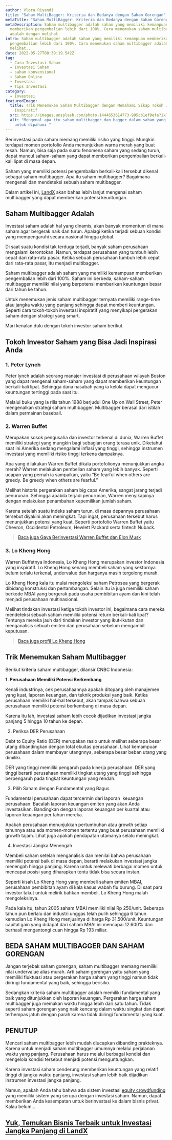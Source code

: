 ```yaml
---
author: Vlora Riyandi
title: "Saham MultiBagger: Kriteria dan Bedanya dengan Saham Gorengan"
metaTitle: "Saham MultiBagger: Kriteria dan Bedanya dengan Saham Gorengan"
metaDescription: Saham multibagger adalah saham yang memiliki kemampuan
  memberikan pengembalian lebih dari 100%. Cara menemukan saham multibagger
  adalah dengan melihat
intro: Saham multibagger adalah saham yang memiliki kemampuan memberikan
  pengembalian lebih dari 100%. Cara menemukan saham multibagger adalah dengan
  melihat..
date: 2022-05-27T08:39:19.542Z
tag:
  - Cara Investasi Saham
  - Investasi Saham
  - saham konvensional
  - Saham Online
  - Investasi
  - Tips Investasi
category:
  - Investasi
featuredImage:
  title: Trik Menemukan Saham Multibagger dengan Memahami Sikap Tokoh Investor
    Inspiratif
  src: https://images.unsplash.com/photo-1444653614773-995cb1ef9efa?ixlib=rb-1.2.1&ixid=MnwxMjA3fDB8MHxwaG90by1wYWdlfHx8fGVufDB8fHx8&auto=format&fit=crop&w=876&q=80
  alt: "Mengenal apa itu saham multibagger dan bagger dalam saham yang penting
    untuk dipahami "
---
```

Berinvestasi pada saham memang memiliki risiko yang tinggi. Mungkin terdapat momen portofolio Anda menunjukkan warna merah yang buat resah. Namun, bisa saja pada suatu fenomena saham yang sedang turun, dapat muncul saham-saham yang dapat memberikan pengembalian berkali-kali lipat di masa depan.

Saham yang memiliki potensi pengembalian berkali-kali tersebut dikenal sebagai saham multibagger. Apa itu saham multibagger? Bagaimana mengenali dan mendeteksi sebuah saham multibagger.

Dalam artikel ini, [LandX](https://landx.id/) akan bahas lebih lanjut mengenai saham multibagger yang dapat memberikan potensi keuntungan.

## Saham Multibagger Adalah

Investasi saham adalah hal yang dinamis, akan banyak momentum di mana saham agar bergerak naik dan turun. Apalagi ketika terjadi sebuah kondisi yang mempengaruhi secara nasional hingga global.

Di saat suatu kondisi tak terduga terjadi, banyak saham perusahaan mengalami kerontokan. Namun, terdapat perusahaan yang tumbuh lebih cepat dari rata-rata pasar. Ketika sebuah perusahaan tumbuh lebih cepat dari rata-rata pasar, itu menjadi multibagger.

Saham multibagger adalah saham yang memiliki kemampuan memberikan pengembalian lebih dari 100%. Saham ini berbeda, saham-saham multibagger memiliki nilai yang berpotensi memberikan keuntungan besar dari tahun ke tahun.

Untuk menemukan jenis saham multibagger ternyata memiliki range-time atau jangka waktu yang panjang sehingga dapat memberi keuntungan. Seperti cara tokoh-tokoh investasi inspiratif yang menyikapi pergerakan saham dengan strategi yang smart.

Mari kenalan dulu dengan tokoh investor saham berikut.

## Tokoh Investor Saham yang Bisa Jadi Inspirasi Anda

### 1. Peter Lynch

Peter lynch adalah seorang manajer investasi di perusahaan wilayah Boston yang dapat mengenal saham-saham yang dapat memberikan keuntungan berkali-kali lipat. Sehingga dana nasabah yang ia kelola dapat mengucur keuntungan tertinggi pada saat itu.

Melalui buku yang ia rilis tahun 1988 berjudul One Up on Wall Street, Peter mengenalkan strategi saham multibagger. Multibagger berasal dari istilah dalam permainan baseball.

### 2. Warren Buffet

Merupakan sosok pengusaha dan investor terkenal di dunia, Warren Buffet memiliki strategi yang mungkin bagi sebagian orang terasa unik. Diketahui saat ini Amerika sedang mengalami inflasi yang tinggi, sehingga instrumen investasi yang memiliki risiko tinggi terkena dampaknya.

Apa yang dilakukan Warren Buffet dikala portofolionya menunjukkan angka merah? Warren melakukan pembelian saham yang lebih banyak. Seperti ucapan yang pernah ia sampaikan, yaitu “Be fearful when others are greedy. Be greedy when others are fearful.”

Melihat historis pergerakan saham big caps Amerika, sangat jarang terjadi penurunan. Sehingga apabila terjadi penurunan, Warren menyikapinya dengan melakukan penambahan kepemilikan jumlah saham. 

Karena setelah suatu indeks saham turun, di masa depannya perusahaan tersebut diyakini akan meningkat. Tapi ingat, perusahaan tersebut harus menunjukkan potensi yang kuat. Seperti portofolio Warren Buffet yaitu Chevron, Occidental Petroleum, Hewlett Packard serta fintech Nuback.

> [Baca juga Gaya Berinvestasi Warren Buffet dan Elon Musk](https://landx.id/blog/berinvestasi-gaya-elon-musk-atau-warren-buffet-2-pandangan-buat-kamu-yang-ingin-ikutan-bitcoin/?utm_source=artikelmultibagger&utm_medium=blog&utm_campaign=klikblog)

### 3. Lo Kheng Hong

Warren Buffetnya Indonesia, Lo Kheng Hong merupakan investor Indonesia yang inspiratif. Lo Kheng Hong senang membeli saham yang sektornya belum terlalu terkenal, undervalue dan harganya masih tergolong murah. 

Lo Kheng Hong kala itu mulai mengoleksi saham Petrosea yang bergerak dibidang konstruksi dan pertambangan. Selain itu ia juga memiliki saham berkode MBAI yang bergerak pada usaha pembibitan ayam dan kini telah menjadi perusahaan multinasional.

Melihat tindakan investasi ketiga tokoh investor ini, bagaimana cara mereka mendeteksi sebuah saham memiliki potensi return berkali-kali lipat? Tentunya mereka jauh dari tindakan investor yang ikut-ikutan dan menganalisis sebuah emiten dan perusahaan sebelum mengambil keputusan.

> [Baca juga profil Lo Kheng Hong](https://landx.id/blog/intip-profil-lo-kheng-hong-investor-saham-warren-buffett-landx/?utm_source=artikelmultibagger&utm_medium=blog&utm_campaign=klikblog)

## Trik Menemukan Saham Multibagger

Berikut kriteria saham multibagger, dilansir CNBC Indonesia:

**1. Perusahaan Memiliki Potensi Berkembang**

Kenali industrinya, cek perusahaannya apakah ditopang oleh manajemen yang kuat, laporan keuangan, dan teknik produksi yang baik. Ketika perusahaan memiliki hal-hal tersebut, akan tampak bahwa sebuah perusahaan memiliki potensi berkembang di masa depan.

Karena itu lah, investasi saham lebih cocok dijadikan investasi jangka panjang 5 hingga 10 tahun ke depan. 

2. Periksa DER Perusahaan

Debt to Equity Ratio (DER) merupakan rasio untuk melihat seberapa besar utang dibandingkan dengan total ekuitas perusahaan. Lihat kemampuan perusahaan dalam membayar utangnnya, seberapa besar beban utang yang dimiliki. 

DER yang tinggi memiliki pengaruh pada kinerja perusahaan. DER yang tinggi berarti perusahaan memiliki tingkat utang yang tinggi sehingga berpengaruh pada tingkat keuntungan yang rendah.

3. Pilih Saham dengan Fundamental yang Bagus

Fundamental perusahaan dapat tercermin dari laporan  keuangan perusahaan. Bacalah laporan keuangan emiten yang akan Anda investasikan. Bandingkan dengan laporan keuangan per kuartal atau laporan keuangan per tahun mereka. 

Apakah perusahaan menunjukkan pertumbuhan atau growth setiap tahunnya atau ada momen-momen tertentu yang buat perusahaan memiliki growth tajam. Lihat juga apakah pendapatan utamanya selalu meningkat.

4. Investasi Jangka Menengah

Membeli saham setelah menganalisis dan menilai bahwa perusahaan memiliki potensi baik di masa depan, berarti melakukan investasi jangka menengah hingga panjang. Karena untuk melewati berbagai momen untuk mencapai posisi yang diharapkan tentu tidak bisa secara instan.

Seperti kisah Lo Kheng Hong yang membeli saham emiten MBAI, perusahaan pembibitan ayam di kala kasus wabah flu burung. Di saat para investor takut untuk melirik bahkan membeli, Lo Kheng Hong malah mengoleksinya.

Pada kala itu, tahun 2005 saham MBAI memiliki nilai Rp 250/unit. Beberapa tahun pun berlalu dan industri unggas telah pulih sehingga 6 tahun kemudian Lo Kheng Hong menjualnya di harga Rp 31.500/unit. Keuntungan capital gain yang didapat dari saham MBAI ini mencapai 12.600% dan berhasil mengantongi cuan hingga Rp 193 miliar.

## BEDA SAHAM MULTIBAGGER DAN SAHAM GORENGAN

Jangan terjebak saham gorengan, saham multibagger memang memiliki nilai undervalue alias murah. Arti saham gorengan yaitu saham yang memiliki fluktuasi atau pergerakan harga saham yang tinggi namun tidak diiringi fundamental yang baik, sehingga berisiko.

Sedangkan kriteria saham multibagger adalah memiliki fundamental yang baik yang ditunjukkan oleh laporan keuangan. Pergerakan harga saham multibagger juga memakan waktu hingga lebih dari satu tahun. Tidak seperti saham gorengan yang naik kencang dalam waktu singkat dan dapat terhempas jatuh dengan parah karena tidak diiringi fundamental yang kuat.

## PENUTUP

Mencari saham multibagger lebih mudah diucapkan dibanding prakteknya. Karena untuk menjadi saham multibagger umumnya melalui perjalanan waktu yang panjang. Perusahaan harus melalui berbagai kondisi dan mengelola kondisi tersebut menjadi potensi menguntungkan.

Karena investasi saham cenderung memberikan keuntungan yang relatif tinggi di jangka waktu panjang, investasi saham lebih baik dijadikan instrumen investasi jangka panjang. 

Namun, apakah Anda tahu bahwa ada sistem investasi [equity crowdfunding](https://landx.id/) yang memiliki sistem yang serupa dengan investasi saham. Namun, dapat memberikan Anda kesempatan untuk berinvestasi ke dalam bisnis privat. Kalau belum… [](https://landx.id/)

## [Yuk, Temukan Bisnis Terbaik untuk Investasi Jangka Panjang di LandX](https://landx.id/)